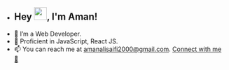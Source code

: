 - ## Hey <img src="https://github.com/TheDudeThatCode/TheDudeThatCode/blob/master/Assets/Hi.gif" width="29">, I'm Aman!
- 👀 I’m a Web Developer.
- 🌱 Proficient in JavaScript, React JS.
- 📫 You can reach me at amanalisaifi2000@gmail.com.
[Connect with me 💬](https://www.linkedin.com/in/amanalisaifi2000)
